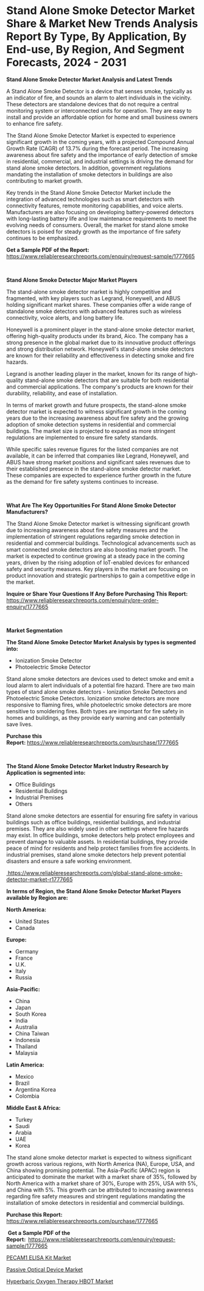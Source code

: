 <p><h1>Stand Alone Smoke Detector Market Share & Market New Trends Analysis Report By Type, By Application, By End-use, By Region, And Segment Forecasts, 2024 - 2031</h1></p><p><strong>Stand Alone Smoke Detector Market Analysis and Latest Trends</strong></p>
<p><p>A Stand Alone Smoke Detector is a device that senses smoke, typically as an indicator of fire, and sounds an alarm to alert individuals in the vicinity. These detectors are standalone devices that do not require a central monitoring system or interconnected units for operation. They are easy to install and provide an affordable option for home and small business owners to enhance fire safety.</p><p>The Stand Alone Smoke Detector Market is expected to experience significant growth in the coming years, with a projected Compound Annual Growth Rate (CAGR) of 13.7% during the forecast period. The increasing awareness about fire safety and the importance of early detection of smoke in residential, commercial, and industrial settings is driving the demand for stand alone smoke detectors. In addition, government regulations mandating the installation of smoke detectors in buildings are also contributing to market growth.</p><p>Key trends in the Stand Alone Smoke Detector Market include the integration of advanced technologies such as smart detectors with connectivity features, remote monitoring capabilities, and voice alerts. Manufacturers are also focusing on developing battery-powered detectors with long-lasting battery life and low maintenance requirements to meet the evolving needs of consumers. Overall, the market for stand alone smoke detectors is poised for steady growth as the importance of fire safety continues to be emphasized.</p></p>
<p><strong>Get a Sample PDF of the Report:&nbsp;</strong> <a href="https://www.reliableresearchreports.com/enquiry/request-sample/1777665">https://www.reliableresearchreports.com/enquiry/request-sample/1777665</a></p>
<p>&nbsp;</p>
<p><strong>Stand Alone Smoke Detector Major Market Players</strong></p>
<p><p>The stand-alone smoke detector market is highly competitive and fragmented, with key players such as Legrand, Honeywell, and ABUS holding significant market shares. These companies offer a wide range of standalone smoke detectors with advanced features such as wireless connectivity, voice alerts, and long battery life.</p><p>Honeywell is a prominent player in the stand-alone smoke detector market, offering high-quality products under its brand, Aico. The company has a strong presence in the global market due to its innovative product offerings and strong distribution network. Honeywell's stand-alone smoke detectors are known for their reliability and effectiveness in detecting smoke and fire hazards.</p><p>Legrand is another leading player in the market, known for its range of high-quality stand-alone smoke detectors that are suitable for both residential and commercial applications. The company's products are known for their durability, reliability, and ease of installation.</p><p>In terms of market growth and future prospects, the stand-alone smoke detector market is expected to witness significant growth in the coming years due to the increasing awareness about fire safety and the growing adoption of smoke detection systems in residential and commercial buildings. The market size is projected to expand as more stringent regulations are implemented to ensure fire safety standards.</p><p>While specific sales revenue figures for the listed companies are not available, it can be inferred that companies like Legrand, Honeywell, and ABUS have strong market positions and significant sales revenues due to their established presence in the stand-alone smoke detector market. These companies are expected to experience further growth in the future as the demand for fire safety systems continues to increase.</p></p>
<p>&nbsp;</p>
<p><strong>What Are The Key Opportunities For Stand Alone Smoke Detector Manufacturers?</strong></p>
<p><p>The Stand Alone Smoke Detector market is witnessing significant growth due to increasing awareness about fire safety measures and the implementation of stringent regulations regarding smoke detection in residential and commercial buildings. Technological advancements such as smart connected smoke detectors are also boosting market growth. The market is expected to continue growing at a steady pace in the coming years, driven by the rising adoption of IoT-enabled devices for enhanced safety and security measures. Key players in the market are focusing on product innovation and strategic partnerships to gain a competitive edge in the market.</p></p>
<p><strong>Inquire or Share Your Questions If Any Before Purchasing This Report:</strong> <a href="https://www.reliableresearchreports.com/enquiry/pre-order-enquiry/1777665">https://www.reliableresearchreports.com/enquiry/pre-order-enquiry/1777665</a></p>
<p>&nbsp;</p>
<p><strong>Market Segmentation</strong></p>
<p><strong>The Stand Alone Smoke Detector Market Analysis by types is segmented into:</strong></p>
<p><ul><li>Ionization Smoke Detector</li><li>Photoelectric Smoke Detector</li></ul></p>
<p><p>Stand alone smoke detectors are devices used to detect smoke and emit a loud alarm to alert individuals of a potential fire hazard. There are two main types of stand alone smoke detectors - Ionization Smoke Detectors and Photoelectric Smoke Detectors. Ionization smoke detectors are more responsive to flaming fires, while photoelectric smoke detectors are more sensitive to smoldering fires. Both types are important for fire safety in homes and buildings, as they provide early warning and can potentially save lives.</p></p>
<p><strong>Purchase this Report:&nbsp;</strong><a href="https://www.reliableresearchreports.com/purchase/1777665">https://www.reliableresearchreports.com/purchase/1777665</a></p>
<p>&nbsp;</p>
<p><strong>The Stand Alone Smoke Detector Market Industry Research by Application is segmented into:</strong></p>
<p><ul><li>Office Buildings</li><li>Residential Buildings</li><li>Industrial Premises</li><li>Others</li></ul></p>
<p><p>Stand alone smoke detectors are essential for ensuring fire safety in various buildings such as office buildings, residential buildings, and industrial premises. They are also widely used in other settings where fire hazards may exist. In office buildings, smoke detectors help protect employees and prevent damage to valuable assets. In residential buildings, they provide peace of mind for residents and help protect families from fire accidents. In industrial premises, stand alone smoke detectors help prevent potential disasters and ensure a safe working environment.</p></p>
<p><a href="https://www.reliableresearchreports.com/global-stand-alone-smoke-detector-market-r1777665">&nbsp;https://www.reliableresearchreports.com/global-stand-alone-smoke-detector-market-r1777665</a></p>
<p><strong>In terms of Region, the Stand Alone Smoke Detector Market Players available by Region are:</strong></p>
<p>
    <p> <strong> North America: </strong>
        <ul>
            <li>United States</li>
            <li>Canada</li>
        </ul>
        </p> 
    <p> <strong> Europe: </strong>
        <ul>
            <li>Germany</li>
            <li>France</li>
            <li>U.K.</li>
            <li>Italy</li>
            <li>Russia</li>
        </ul>
        </p> 
    <p> <strong> Asia-Pacific: </strong>
        <ul>
            <li>China</li>
            <li>Japan</li>
            <li>South Korea</li>
            <li>India</li>
            <li>Australia</li>
            <li>China Taiwan</li>
            <li>Indonesia</li>
            <li>Thailand</li>
            <li>Malaysia</li>
        </ul>
        </p> 
    <p> <strong> Latin America: </strong>
        <ul>
            <li>Mexico</li>
            <li>Brazil</li>
            <li>Argentina Korea</li>
            <li>Colombia</li>
        </ul>
        </p> 
    <p> <strong> Middle East & Africa: </strong>
        <ul>
            <li>Turkey</li>
            <li>Saudi</li>
            <li>Arabia</li>
            <li>UAE</li>
            <li>Korea</li>
        </ul>
    </p>
    </p>
<p><p>The stand alone smoke detector market is expected to witness significant growth across various regions, with North America (NA), Europe, USA, and China showing promising potential. The Asia-Pacific (APAC) region is anticipated to dominate the market with a market share of 35%, followed by North America with a market share of 30%, Europe with 25%, USA with 5%, and China with 5%. This growth can be attributed to increasing awareness regarding fire safety measures and stringent regulations mandating the installation of smoke detectors in residential and commercial buildings.</p></p>
<p><strong>Purchase this Report: </strong><a href="https://www.reliableresearchreports.com/purchase/1777665">https://www.reliableresearchreports.com/purchase/1777665</a></p>
<p>&nbsp;<strong>Get a Sample PDF of the Report:&nbsp;&nbsp;</strong><a href="https://www.reliableresearchreports.com/enquiry/request-sample/1777665">https://www.reliableresearchreports.com/enquiry/request-sample/1777665</a></p>
<p><strong></strong></p>
<p><p><a href="https://www.linkedin.com/pulse/pecam1-elisa-kit-market-analysis-its-cagr-segmentation-global-su9xe?trackingId=WN8iCbF8ZJK7H2dbNosD3A%3D%3D">PECAM1 ELISA Kit Market</a></p><p><a href="https://www.linkedin.com/pulse/passive-optical-device-market-size-reveals-best-marketing-channels-k46wc?trackingId=hLrrzBo6jqYPI30%2FfRIMPw%3D%3D">Passive Optical Device Market</a></p><p><a href="https://www.linkedin.com/pulse/hyperbaric-oxygen-therapy-hbot-market-share-evolution-xypve?trackingId=KjYd9uzRSf7ZfJnetgMUiQ%3D%3D">Hyperbaric Oxygen Therapy HBOT Market</a></p></p>